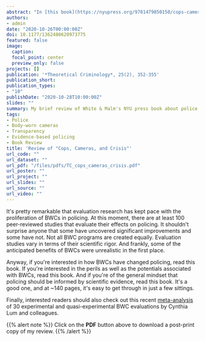 ```yaml
---
abstract: "In [this book](https://nyupress.org/9781479850150/cops-cameras-and-crisis/), Michael White and Aili Malm review the benefits and limitations of police body-worn cameras (BWCs), with an eye toward their *potential* to increase transparency, accountability, and legitimacy. Key outcomes assessed include perceived procedural justice, use of force, complaints, criminal investigations, and officer activity (i.e., stops, citations, arrests, proactivity). They conclude that the body of evidence is promising: BWCs can be effective if implemented properly and expectations are managed." 
authors:
- admin
date: "2020-10-26T00:00:00Z"
doi: 10.1177/1362480620973775
featured: false
image:
  caption: 
  focal_point: center
  preview_only: false
projects: []
publication: '*Theoretical Criminology*, 25(2), 352-355'
publication_short: 
publication_types:
- "10"
publishDate: "2020-10-28T10:00:00Z"
slides: ""
summary: My brief review of White & Malm's NYU press book about police body-worn cameras. 
tags:
- Police
- Body-worn cameras
- Transparency
- Evidence-based policing
- Book Review
title: 'Review of "Cops, Cameras, and Crisis"'
url_code: ""
url_dataset: ""
url_pdf: "/files/pdfs/TC_cops_cameras_crisis.pdf"
url_poster: ""
url_project: ""
url_slides: ""
url_source: ""
url_video: ""
---
```


It's pretty remarkable that evaluation research has kept pace with the proliferation of BWCs in policing. At this moment, there are at least 100 peer-reviewed studies that evaluate their effects on policing. It shouldn't surprise anyone that some have uncovered significant improvements and some have not. Not all BWC programs are created equally. Evaluation studies vary in terms of their scientific rigor. And frankly, some of the anticipated benefits of BWCs were unrealistic in the first place. 

Anyway, if you're interested in how BWCs have changed policing, read this book. If you're interested in the perils as well as the potentials associated with BWCs, read this book. And if you're of the general mindset that policing should be informed by scientific evidence, read this book. It's a good one, and at ~140 pages, it's easy to get through in just a few sittings. 

Finally, interested readers should also check out this recent [meta-analysis](https://onlinelibrary.wiley.com/doi/10.1002/cl2.1112) of 30 experimental and quasi-experimental BWC evaluations by Cynthia Lum and colleagues.

{{% alert note %}}
Click on the **PDF** button above to download a post-print copy of my review.
{{% /alert %}}